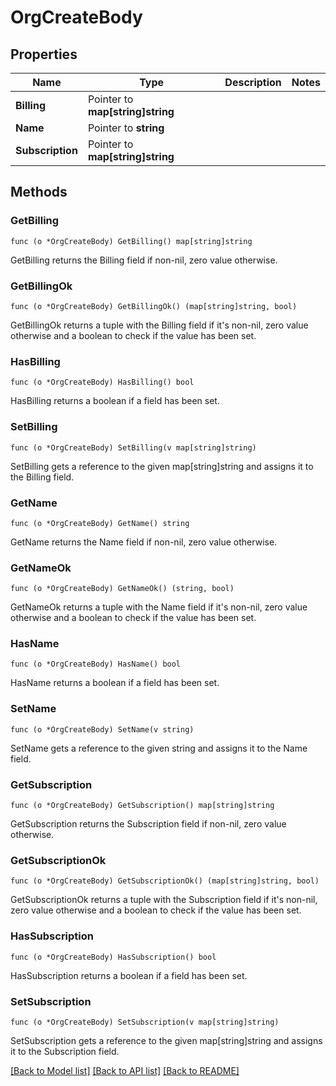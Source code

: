 # OrgCreateBody

## Properties

Name | Type | Description | Notes
------------ | ------------- | ------------- | -------------
**Billing** | Pointer to **map[string]string** |  | 
**Name** | Pointer to **string** |  | 
**Subscription** | Pointer to **map[string]string** |  | 

## Methods

### GetBilling

`func (o *OrgCreateBody) GetBilling() map[string]string`

GetBilling returns the Billing field if non-nil, zero value otherwise.

### GetBillingOk

`func (o *OrgCreateBody) GetBillingOk() (map[string]string, bool)`

GetBillingOk returns a tuple with the Billing field if it's non-nil, zero value otherwise
and a boolean to check if the value has been set.

### HasBilling

`func (o *OrgCreateBody) HasBilling() bool`

HasBilling returns a boolean if a field has been set.

### SetBilling

`func (o *OrgCreateBody) SetBilling(v map[string]string)`

SetBilling gets a reference to the given map[string]string and assigns it to the Billing field.

### GetName

`func (o *OrgCreateBody) GetName() string`

GetName returns the Name field if non-nil, zero value otherwise.

### GetNameOk

`func (o *OrgCreateBody) GetNameOk() (string, bool)`

GetNameOk returns a tuple with the Name field if it's non-nil, zero value otherwise
and a boolean to check if the value has been set.

### HasName

`func (o *OrgCreateBody) HasName() bool`

HasName returns a boolean if a field has been set.

### SetName

`func (o *OrgCreateBody) SetName(v string)`

SetName gets a reference to the given string and assigns it to the Name field.

### GetSubscription

`func (o *OrgCreateBody) GetSubscription() map[string]string`

GetSubscription returns the Subscription field if non-nil, zero value otherwise.

### GetSubscriptionOk

`func (o *OrgCreateBody) GetSubscriptionOk() (map[string]string, bool)`

GetSubscriptionOk returns a tuple with the Subscription field if it's non-nil, zero value otherwise
and a boolean to check if the value has been set.

### HasSubscription

`func (o *OrgCreateBody) HasSubscription() bool`

HasSubscription returns a boolean if a field has been set.

### SetSubscription

`func (o *OrgCreateBody) SetSubscription(v map[string]string)`

SetSubscription gets a reference to the given map[string]string and assigns it to the Subscription field.


[[Back to Model list]](../README.md#documentation-for-models) [[Back to API list]](../README.md#documentation-for-api-endpoints) [[Back to README]](../README.md)



